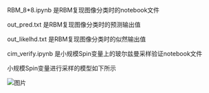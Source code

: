 RBM_8*8.ipynb 是RBM复现图像分类时的notebook文件

out_pred.txt 是RBM复现图像分类时的预测输出值

out_likelhd.txt 是RBM复现图像分类时的似然输出值

cim_verify.ipynb 是小规模Spin变量上的玻尔兹曼采样验证notebook文件

小规模Spin变量进行采样的模型如下所示

![图片](https://github.com/user-attachments/assets/b58a6319-7e89-4f70-bd18-1a50225d5148) 

